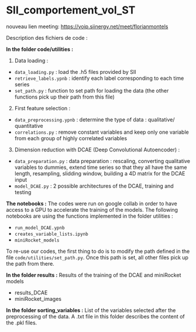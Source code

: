 # SII_comportement_vol_ST

nouveau lien meeting:
https://voip.siinergy.net/meet/florianmontels

Description des fichiers de code : 

**In the folder code/utilities :** 
  1) Data loading : 
  - `data_loading.py` : load the .h5 files provided by SII 
  - `retrieve_labels.ypnb` : identify each label corresponding to each time series
  - `set_path.py` : function to set path for loading the data (the other functions pick up their path from this file)

  2) First feature selection : 
  - `data_preprocessing.ypnb` : determine the type of data : qualitative/ quantitative
  - `correlations.py` : remove constant variables and keep only one variable from each group of highly correlated variables

  3) Dimension reduction with DCAE (Deep Convolutional Autoencoder) : 
  - `data_preparation.py` : data preparation : rescaling, converting qualitative variables to dummies, extend time series so that they all have the same length, resampling, slidding window, building a 4D matrix for the DCAE input
  - `model_DCAE.py` : 2 possible architectures of the DCAE, training and testing
 
**The notebooks :**
The codes were run on google collab in order to have access to a GPU to accelerate the training of the models. The following notebooks are using the functions implemented in the folder utilities :
  - `run_model_DCAE.ypnb`
  - `creates_variable_lists.ipynb`
  - `miniRocket_models`
 
To re-use our codes, the first thing to do is to modify the path defined in the file `code/utilities/set_path.py`. Once this path is set, all other files pick up the path from there. 

**In the folder results :** Results of the training of the DCAE and miniRocket models
  - results_DCAE
  - miniRocket_images 
  
**In the folder sorting_variables :** List of the variables selected after the preprocessing of the data. A .txt file in this folder describes the content of the .pkl files.


